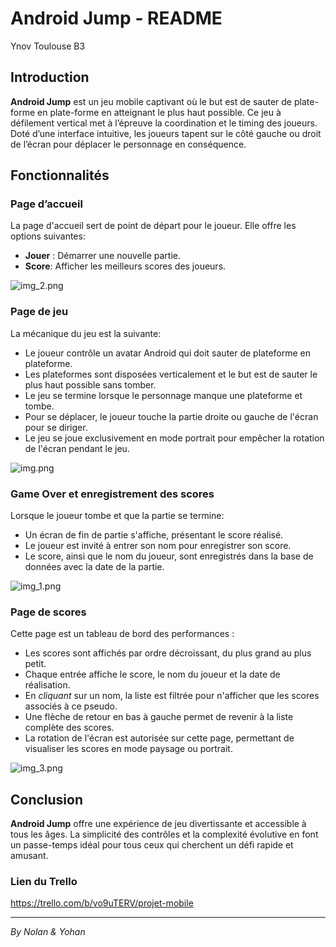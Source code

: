 # Android Jump - README

Ynov Toulouse B3

## Introduction
**Android Jump** est un jeu mobile captivant où le but est de sauter de plate-forme en plate-forme en atteignant le plus haut possible. Ce jeu à défilement vertical met à l’épreuve la coordination et le timing des joueurs. Doté d’une interface intuitive, les joueurs tapent sur le côté gauche ou droit de l’écran pour déplacer le personnage en conséquence.

## Fonctionnalités

### Page d’accueil
La page d'accueil sert de point de départ pour le joueur. Elle offre les options suivantes:
- **Jouer** : Démarrer une nouvelle partie.
- **Score**: Afficher les meilleurs scores des joueurs.

![img_2.png](img_2.png)

### Page de jeu
La mécanique du jeu est la suivante:
- Le joueur contrôle un avatar Android qui doit sauter de plateforme en plateforme.
- Les plateformes sont disposées verticalement et le but est de sauter le plus haut possible sans tomber.
- Le jeu se termine lorsque le personnage manque une plateforme et tombe.
- Pour se déplacer, le joueur touche la partie droite ou gauche de l'écran pour se diriger.
- Le jeu se joue exclusivement en mode portrait pour empêcher la rotation de l'écran pendant le jeu.

![img.png](img.png)

### Game Over et enregistrement des scores
Lorsque le joueur tombe et que la partie se termine:
- Un écran de fin de partie s'affiche, présentant le score réalisé.
- Le joueur est invité à entrer son nom pour enregistrer son score.
- Le score, ainsi que le nom du joueur, sont enregistrés dans la base de données avec la date de la partie.

![img_1.png](img_1.png)

### Page de scores
Cette page est un tableau de bord des performances :
- Les scores sont affichés par ordre décroissant, du plus grand au plus petit.
- Chaque entrée affiche le score, le nom du joueur et la date de réalisation.
- En *cliquant* sur un nom, la liste est filtrée pour n'afficher que les scores associés à ce pseudo.
- Une flèche de retour en bas à gauche permet de revenir à la liste complète des scores.
- La rotation de l'écran est autorisée sur cette page, permettant de visualiser les scores en mode paysage ou portrait.

![img_3.png](img_3.png)

## Conclusion
**Android Jump** offre une expérience de jeu divertissante et accessible à tous les âges. La simplicité des contrôles et la complexité évolutive en font un passe-temps idéal pour tous ceux qui cherchent un défi rapide et amusant.


### Lien du Trello
https://trello.com/b/vo9uTERV/projet-mobile

---

*By Nolan & Yohan*
